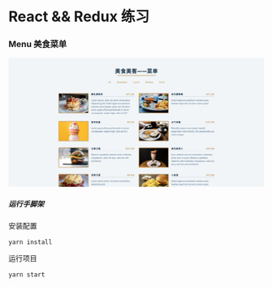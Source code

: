 # React && Redux 练习
### Menu 美食菜单
![demo](./public/images/demo.png)
##### 运行手脚架
安装配置
```shell script
yarn install
```
运行项目
```shell script
yarn start
```

